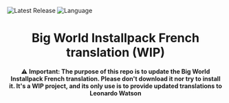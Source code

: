 
![Latest Release](https://img.shields.io/github/v/release/Big-World-Installpack-French-translation?include_prereleases&color=darkred)
![Language](https://img.shields.io/static/v1?label=language&message=English%20%7C%20French&color=limegreen)

<div align="center"><h1>Big World Installpack French translation (WIP)</h1>


:warning: **Important: The purpose of this repo is to update the Big World Installpack French translation. Please don't download it nor try to install it. It's a WIP project, and its only use is to provide updated translations to Leonardo Watson**

